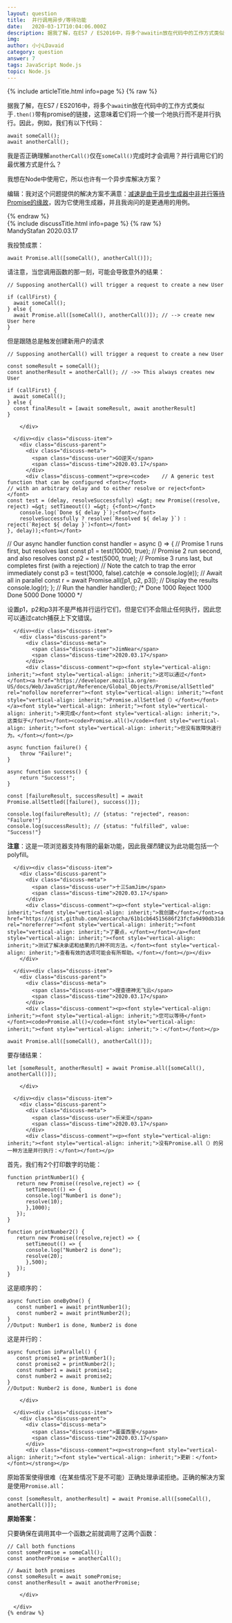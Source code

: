 ```yaml
---
layout: question
title:  并行调用异步/等待功能
date:   2020-03-17T10:04:06.000Z
description: 据我了解，在ES7 / ES2016中，将多个awaitin放在代码中的工作方式类似于.then()带有promise的链接，这意味着它们将一个接一个地执...
img: 
author: 小小LDavaid
category: question
answer: 7
tags: JavaScript Node.js
topic: Node.js
---
```

<div class="article-root">
  <div class="article">
    {% include articleTitle.html info=page %}
    {% raw %}
    <div class="article-content"><p><font style="vertical-align: inherit;"><font style="vertical-align: inherit;">据我了解，在ES7 / ES2016中，将多个</font></font><code>await</code><font style="vertical-align: inherit;"><font style="vertical-align: inherit;">in放在代码中的工作方式类似于</font></font><code>.then()</code><font style="vertical-align: inherit;"><font style="vertical-align: inherit;">带有promise的</font><font style="vertical-align: inherit;">链接</font><font style="vertical-align: inherit;">，这意味着它们将一个接一个地执行而不是并行执行。</font><font style="vertical-align: inherit;">因此，例如，我们有以下代码：</font></font></p>

<pre><code>await someCall();<font></font>
await anotherCall();<font></font>
</code></pre>

<p><font style="vertical-align: inherit;"><font style="vertical-align: inherit;">我是否正确理解</font></font><code>anotherCall()</code><font style="vertical-align: inherit;"><font style="vertical-align: inherit;">仅在</font></font><code>someCall()</code><font style="vertical-align: inherit;"><font style="vertical-align: inherit;">完成</font><font style="vertical-align: inherit;">时才会调用</font><font style="vertical-align: inherit;">？</font><font style="vertical-align: inherit;">并行调用它们的最优雅方式是什么？</font></font></p>

<p><font style="vertical-align: inherit;"><font style="vertical-align: inherit;">我想在Node中使用它，所以也许有一个异步库解决方案？</font></font></p>

<p><font style="vertical-align: inherit;"><font style="vertical-align: inherit;">编辑：我对这个问题提供的解决方案不满意：</font></font><a href="https://stackoverflow.com/questions/24193595/slowdown-due-to-non-parallel-awaiting-of-promises-in-async-generators"><font style="vertical-align: inherit;"><font style="vertical-align: inherit;">减速是由于异步生成器中非并行等待Promise的缘故</font></font></a><font style="vertical-align: inherit;"><font style="vertical-align: inherit;">，因为它使用生成器，并且我询问的是更通用的用例。</font></font></p></div>
    {% endraw %}
  </div>

  <div class="discuss-wrapper">
    {% include discussTitle.html info=page %}
    {% raw %}
    <div class="discuss-item">
        <div class="discuss-parent">
          <div class="discuss-meta">
            <span class="discuss-user">MandyStafan</span>
            <span class="discuss-time">2020.03.17</span>
          </div>
          <div class="discuss-comment"><p><font style="vertical-align: inherit;"><font style="vertical-align: inherit;">我投赞成票：</font></font></p>

<pre><code>await Promise.all([someCall(), anotherCall()]);
</code></pre>

<p><font style="vertical-align: inherit;"><font style="vertical-align: inherit;">请注意，当您调用函数的那一刻，可能会导致意外的结果：</font></font></p>

<pre><code>// Supposing anotherCall() will trigger a request to create a new User<font></font>
<font></font>
if (callFirst) {<font></font>
  await someCall();<font></font>
} else {<font></font>
  await Promise.all([someCall(), anotherCall()]); // --&gt; create new User here<font></font>
}<font></font>
</code></pre>

<p><font style="vertical-align: inherit;"><font style="vertical-align: inherit;">但是跟随总是触发创建新用户的请求</font></font></p>

<pre><code>// Supposing anotherCall() will trigger a request to create a new User<font></font>
<font></font>
const someResult = someCall();<font></font>
const anotherResult = anotherCall(); // -&gt;&gt; This always creates new User<font></font>
<font></font>
if (callFirst) {<font></font>
  await someCall();<font></font>
} else {<font></font>
  const finalResult = [await someResult, await anotherResult]<font></font>
}<font></font>
</code></pre></div>
        </div>
        
      </div><div class="discuss-item">
        <div class="discuss-parent">
          <div class="discuss-meta">
            <span class="discuss-user">GO逆天</span>
            <span class="discuss-time">2020.03.17</span>
          </div>
          <div class="discuss-comment"><pre><code>    // A generic test function that can be configured <font></font>
    // with an arbitrary delay and to either resolve or reject<font></font>
    const test = (delay, resolveSuccessfully) =&gt; new Promise((resolve, reject) =&gt; setTimeout(() =&gt; {<font></font>
        console.log(`Done ${ delay }`);<font></font>
        resolveSuccessfully ? resolve(`Resolved ${ delay }`) : reject(`Reject ${ delay }`)<font></font>
    }, delay));<font></font>
<font></font>
    // Our async handler function<font></font>
    const handler = async () =&gt; {<font></font>
        // Promise 1 runs first, but resolves last<font></font>
        const p1 = test(10000, true);<font></font>
        // Promise 2 run second, and also resolves<font></font>
        const p2 = test(5000, true);<font></font>
        // Promise 3 runs last, but completes first (with a rejection) <font></font>
        // Note the catch to trap the error immediately<font></font>
        const p3 = test(1000, false).catch(e =&gt; console.log(e));<font></font>
        // Await all in parallel<font></font>
        const r = await Promise.all([p1, p2, p3]);<font></font>
        // Display the results<font></font>
        console.log(r);<font></font>
    };<font></font>
<font></font>
    // Run the handler<font></font>
    handler();<font></font>
    /*<font></font>
    Done 1000<font></font>
    Reject 1000<font></font>
    Done 5000<font></font>
    Done 10000<font></font>
    */<font></font>
</code></pre>

<p><font style="vertical-align: inherit;"><font style="vertical-align: inherit;">设置p1，p2和p3并不是严格并行运行它们，但是它们不会阻止任何执行，因此您可以通过catch捕获上下文错误。 </font></font></p></div>
        </div>
        
      </div><div class="discuss-item">
        <div class="discuss-parent">
          <div class="discuss-meta">
            <span class="discuss-user">JimNear</span>
            <span class="discuss-time">2020.03.17</span>
          </div>
          <div class="discuss-comment"><p><font style="vertical-align: inherit;"><font style="vertical-align: inherit;">这可以通过</font></font><a href="https://developer.mozilla.org/en-US/docs/Web/JavaScript/Reference/Global_Objects/Promise/allSettled" rel="nofollow noreferrer"><font style="vertical-align: inherit;"><font style="vertical-align: inherit;">Promise.allSettled（）</font></font></a><font style="vertical-align: inherit;"><font style="vertical-align: inherit;">来完成</font><font style="vertical-align: inherit;">，这类似于</font></font><code>Promise.all()</code><font style="vertical-align: inherit;"><font style="vertical-align: inherit;">但没有故障快速行为。</font></font></p>

<pre><code>async function failure() {<font></font>
    throw "Failure!";<font></font>
}<font></font>
<font></font>
async function success() {<font></font>
    return "Success!";<font></font>
}<font></font>
<font></font>
const [failureResult, successResult] = await Promise.allSettled([failure(), success()]);<font></font>
<font></font>
console.log(failureResult); // {status: "rejected", reason: "Failure!"}<font></font>
console.log(successResult); // {status: "fulfilled", value: "Success!"}<font></font>
</code></pre>

<p><strong><font style="vertical-align: inherit;"><font style="vertical-align: inherit;">注意</font></font></strong><font style="vertical-align: inherit;"><font style="vertical-align: inherit;">：这是一项浏览器支持有限的最新功能，因此我</font></font><em><font style="vertical-align: inherit;"><font style="vertical-align: inherit;">强烈</font></font></em><font style="vertical-align: inherit;"><font style="vertical-align: inherit;">建议为此功能包括一个polyfill。</font></font></p></div>
        </div>
        
      </div><div class="discuss-item">
        <div class="discuss-parent">
          <div class="discuss-meta">
            <span class="discuss-user">十三SamJim</span>
            <span class="discuss-time">2020.03.17</span>
          </div>
          <div class="discuss-comment"><p><font style="vertical-align: inherit;"><font style="vertical-align: inherit;">我创建</font></font><a href="https://gist.github.com/aescarcha/61b1cb64515686f23fcfa9490db31dda" rel="noreferrer"><font style="vertical-align: inherit;"><font style="vertical-align: inherit;">了要点，</font></font></a><font style="vertical-align: inherit;"><font style="vertical-align: inherit;">测试了解决承诺和结果的几种不同方法。</font><font style="vertical-align: inherit;">查看有效的选项可能会有所帮助。</font></font></p></div>
        </div>
        
      </div><div class="discuss-item">
        <div class="discuss-parent">
          <div class="discuss-meta">
            <span class="discuss-user">理查德神无飞云</span>
            <span class="discuss-time">2020.03.17</span>
          </div>
          <div class="discuss-comment"><p><font style="vertical-align: inherit;"><font style="vertical-align: inherit;">您可以等待</font></font><code>Promise.all()</code><font style="vertical-align: inherit;"><font style="vertical-align: inherit;">：</font></font></p>

<pre><code>await Promise.all([someCall(), anotherCall()]);
</code></pre>

<p><font style="vertical-align: inherit;"><font style="vertical-align: inherit;">要存储结果：</font></font></p>

<pre><code>let [someResult, anotherResult] = await Promise.all([someCall(), anotherCall()]);
</code></pre></div>
        </div>
        
      </div><div class="discuss-item">
        <div class="discuss-parent">
          <div class="discuss-meta">
            <span class="discuss-user">乐米亚</span>
            <span class="discuss-time">2020.03.17</span>
          </div>
          <div class="discuss-comment"><p><font style="vertical-align: inherit;"><font style="vertical-align: inherit;">没有Promise.all（）的另一种方法是并行执行：</font></font></p>

<p><font style="vertical-align: inherit;"><font style="vertical-align: inherit;">首先，我们有2个打印数字的功能：</font></font></p>

<pre><code>function printNumber1() {<font></font>
   return new Promise((resolve,reject) =&gt; {<font></font>
      setTimeout(() =&gt; {<font></font>
      console.log("Number1 is done");<font></font>
      resolve(10);<font></font>
      },1000);<font></font>
   });<font></font>
}<font></font>
<font></font>
function printNumber2() {<font></font>
   return new Promise((resolve,reject) =&gt; {<font></font>
      setTimeout(() =&gt; {<font></font>
      console.log("Number2 is done");<font></font>
      resolve(20);<font></font>
      },500);<font></font>
   });<font></font>
}<font></font>
</code></pre>

<p><font style="vertical-align: inherit;"><font style="vertical-align: inherit;">这是顺序的：</font></font></p>

<pre><code>async function oneByOne() {<font></font>
   const number1 = await printNumber1();<font></font>
   const number2 = await printNumber2();<font></font>
} <font></font>
//Output: Number1 is done, Number2 is done<font></font>
</code></pre>

<p><font style="vertical-align: inherit;"><font style="vertical-align: inherit;">这是并行的：</font></font></p>

<pre><code>async function inParallel() {<font></font>
   const promise1 = printNumber1();<font></font>
   const promise2 = printNumber2();<font></font>
   const number1 = await promise1;<font></font>
   const number2 = await promise2;<font></font>
}<font></font>
//Output: Number2 is done, Number1 is done<font></font>
</code></pre></div>
        </div>
        
      </div><div class="discuss-item">
        <div class="discuss-parent">
          <div class="discuss-meta">
            <span class="discuss-user">蛋蛋西里</span>
            <span class="discuss-time">2020.03.17</span>
          </div>
          <div class="discuss-comment"><p><strong><font style="vertical-align: inherit;"><font style="vertical-align: inherit;">更新：</font></font></strong></p>

<p><font style="vertical-align: inherit;"><font style="vertical-align: inherit;">原始答案使得很难（在某些情况下是不可能）正确处理承诺拒绝。</font><font style="vertical-align: inherit;">正确的解决方案是使用</font></font><code>Promise.all</code><font style="vertical-align: inherit;"><font style="vertical-align: inherit;">：</font></font></p>

<pre><code>const [someResult, anotherResult] = await Promise.all([someCall(), anotherCall()]);
</code></pre>

<p><strong><font style="vertical-align: inherit;"><font style="vertical-align: inherit;">原始答案：</font></font></strong></p>

<p><font style="vertical-align: inherit;"><font style="vertical-align: inherit;">只要确保在调用其中一个函数之前就调用了这两个函数：</font></font></p>

<pre><code>// Call both functions<font></font>
const somePromise = someCall();<font></font>
const anotherPromise = anotherCall();<font></font>
<font></font>
// Await both promises    <font></font>
const someResult = await somePromise;<font></font>
const anotherResult = await anotherPromise;<font></font>
</code></pre></div>
        </div>
        
      </div>
    {% endraw %}
  </div>
<div>
